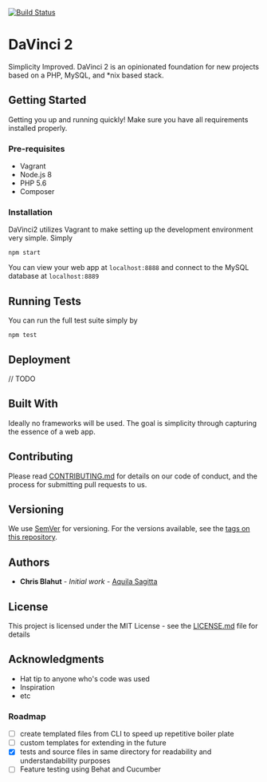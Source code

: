 [![Build Status](https://travis-ci.org/AquilaSagitta/DaVinci2.svg?branch=master)](https://travis-ci.org/AquilaSagitta/DaVinci2)

# DaVinci 2

Simplicity Improved. DaVinci 2 is an opinionated foundation for new projects based on a PHP, MySQL, and *nix based
stack.

## Getting Started

Getting you up and running quickly! Make sure you have all requirements installed properly.

### Pre-requisites

- Vagrant
- Node.js 8
- PHP 5.6
- Composer

### Installation

DaVinci2 utilizes Vagrant to make setting up the development environment very simple. Simply

```
npm start
```

You can view your web app at `localhost:8888` and connect to the MySQL database at `localhost:8889`

## Running Tests

You can run the full test suite simply by

```
npm test
```

## Deployment

// TODO

## Built With

Ideally no frameworks will be used. The goal is simplicity through capturing the essence of a web app.

## Contributing

Please read [CONTRIBUTING.md](https://gist.github.com/PurpleBooth/b24679402957c63ec426) for details on our code of conduct, and the process for submitting pull requests to us.

## Versioning

We use [SemVer](http://semver.org/) for versioning. For the versions available, see the [tags on this repository](https://github.com/AquilaSagitta/DaVinci2/tags). 

## Authors

* **Chris Blahut** - *Initial work* - [Aquila Sagitta](https://github.com/AquilaSagitta)

## License

This project is licensed under the MIT License - see the [LICENSE.md](LICENSE.md) file for details

## Acknowledgments

* Hat tip to anyone who's code was used
* Inspiration
* etc

### Roadmap

- [ ] create templated files from CLI to speed up repetitive boiler plate
- [ ] custom templates for extending in the future
- [x] tests and source files in same directory for readability and understandability purposes
- [ ] Feature testing using Behat and Cucumber